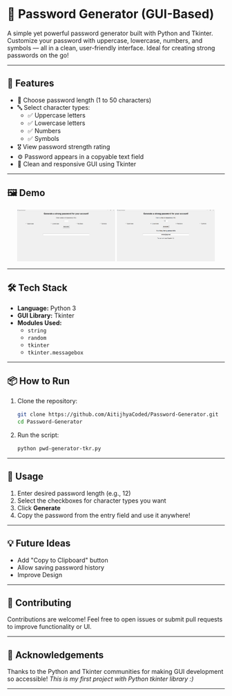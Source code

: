 # 🔐 Password Generator (GUI-Based)

A simple yet powerful password generator built with Python and Tkinter. Customize your password with uppercase, lowercase, numbers, and symbols — all in a clean, user-friendly interface. Ideal for creating strong passwords on the go!

---

## 🚀 Features

- 📏 Choose password length (1 to 50 characters)
- 🔤 Select character types:
  - ✅ Uppercase letters
  - ✅ Lowercase letters
  - ✅ Numbers
  - ✅ Symbols
- 🎖️ View password strength rating
- ⚙️ Password appears in a copyable text field
- 📱 Clean and responsive GUI using Tkinter

---

## 🖼️ Demo

<p align="center">
  <img src="preview1.png" alt="UI 1" width="45%" />
  <img src="preview2.png" alt="UI 2" width="45%" />
</p>

---

## 🛠️ Tech Stack

- **Language:** Python 3
- **GUI Library:** Tkinter
- **Modules Used:**
  - `string`
  - `random`
  - `tkinter`
  - `tkinter.messagebox`

---

## 📦 How to Run

1. Clone the repository:
   ```bash
   git clone https://github.com/AitijhyaCoded/Password-Generator.git
   cd Password-Generator
   ```

2. Run the script:
   ```bash
   python pwd-generator-tkr.py
   ```

---

## 📝 Usage

1. Enter desired password length (e.g., 12)
2. Select the checkboxes for character types you want
3. Click **Generate**
4. Copy the password from the entry field and use it anywhere!

---

## 💡 Future Ideas

- Add "Copy to Clipboard" button
- Allow saving password history 
- Improve Design

---

## 🤝 Contributing

Contributions are welcome! Feel free to open issues or submit pull requests to improve functionality or UI.

---

## 🙌 Acknowledgements

Thanks to the Python and Tkinter communities for making GUI development so accessible! 
*This is my first project with Python tkinter library :)*

---

